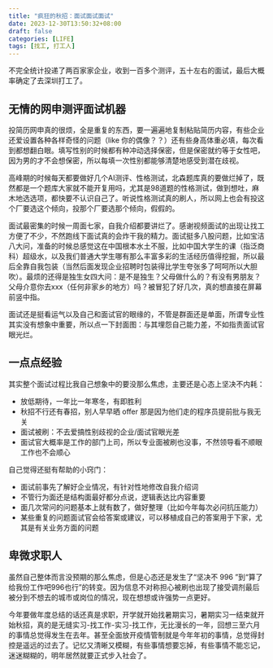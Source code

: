 ```yaml
---
title: "疯狂的秋招：面试面试面试"
date: 2023-12-30T13:50:32+08:00
draft: false
categories: [LIFE]
tags: [找工, 打工人]
---
```

不完全统计投递了两百家家企业，收到一百多个测评，五十左右的面试，最后大概率确定了去深圳打工了。

<!--more-->

## 无情的网申测评面试机器

投简历网申真的很烦，全是重复的东西，要一遍遍地复制粘贴简历内容，有些企业还爱设置各种各样奇怪的问题（like 你的偶像？？）还有些身高体重必填，每次看到都想翻白眼。填写性别的时候都有种冲动选择保密，但是保密就约等于女性吧，因为男的才不会想保密，所以每填一次性别都能够清楚地感受到潜在歧视。

高峰期的时候每天都要做好几个AI测评、性格测试，北森题库真的要做烂掉了，既然都是一个题库大家就不能开复用吗，尤其是98道题的性格测试，做到想吐，麻木地选选项，都快要不认识自己了。听说性格测试真的刷人，所以网上也会有投这个厂要选这个倾向，投那个厂要选那个倾向，假假的。

面试最密集的时候一周面七家，自我介绍都要讲烂了。感谢视频面试的出现让找工方便了不少，不然跑线下面试真的会炸干我的精力。面试挺多八股问题，比如宝洁八大问，准备的时候总感觉这在中国根本水土不服，比如中国大学生的课（指泛商科）超级水，以及我们普通大学生哪有那么丰富多彩的生活经历值得挖掘，所以最后全靠自我包装（当然后面发现企业招聘时包装得比学生夸张多了呵呵所以大胆吹）。最烦的还得是独生女四大问：是不是独生？父母做什么的？有没有男朋友？父母介意你去xxx（任何非家乡的地方）吗？被冒犯了好几次，真的想直接在屏幕前竖中指。

面试还是挺看运气以及自己和面试官的眼缘的，不管是群面还是单面，所谓专业性其实没有想象中重要，所以点一下封面图：与其埋怨自己能力差，不如指责面试官眼光烂。

## 一点点经验
其实整个面试过程比我自己想象中的要没那么焦虑，主要还是心态上坚决不内耗：
- 放低期待，一年比一年寒冬，有即胜利
- 秋招不行还有春招，别人早早晒 offer 那是因为他们走的程序员提前批与我无关
- 面试被刷：不去爱搞性别歧视的企业/面试官眼光差
- 面试官大概率是工作的部门上司，所以专业面被刷也没事，不然领导看不顺眼工作也不会顺心

自己觉得还挺有帮助的小窍门：
- 面试前事先了解好企业情况，有针对性地修改自我介绍词
- 不管行为面还是结构面最好都分点说，逻辑表达比内容重要
- 面几次常问的问题基本上就有数了，做好整理（比如今年每次必问抗压能力）
- 某些重复的问题面试官会给答案或建议，可以移植成自己的答案用于下家，尤其是有关业务方面的问题

## 卑微求职人
虽然自己整体而言没预期的那么焦虑，但是心态还是发生了“坚决不 996 ”到“算了给我份工作吧996也行”的转变。因为信息不对称担心被刷也出现了接受调剂最后被分到不想去的城市或岗位的情况，现在想想或许强势一点更好。

今年要做年度总结的话还真是求职，开学就开始找暑期实习，暑期实习一结束就开始秋招，真的是无缝实习-找工作-实习-找工作，无比漫长的一年，回想三至六月的事情总觉得发生在去年。甚至全面放开疫情管制就是今年年初的事情，总觉得封控是遥远的过去了。记忆又清晰又模糊，有些事情想要忘掉，有些事情不能忘记，迷迷糊糊的，明年居然就要正式步入社会了。


